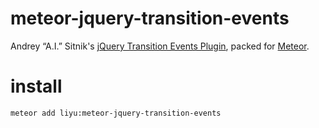 meteor-jquery-transition-events
===============================

Andrey “A.I.” Sitnik's [jQuery Transition Events Plugin](https://github.com/ai/transition-events), packed for [Meteor](http://www.meteor.com).

install
=======

```bash
meteor add liyu:meteor-jquery-transition-events
```
